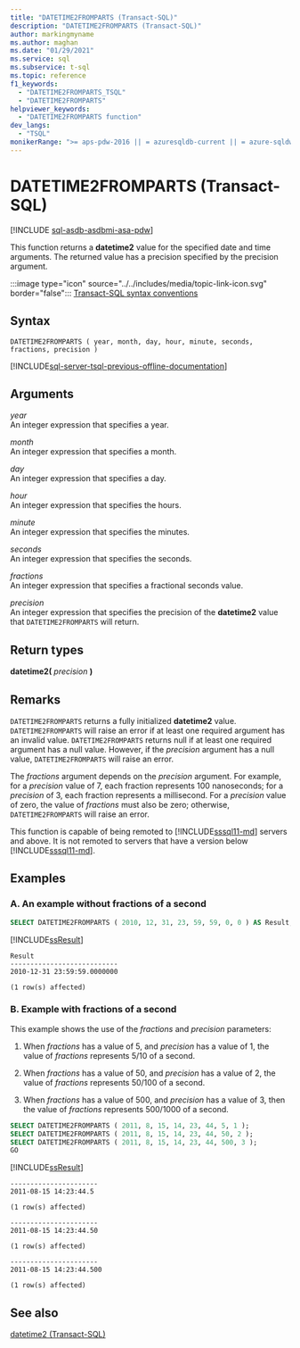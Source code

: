 ```yaml
---
title: "DATETIME2FROMPARTS (Transact-SQL)"
description: "DATETIME2FROMPARTS (Transact-SQL)"
author: markingmyname
ms.author: maghan
ms.date: "01/29/2021"
ms.service: sql
ms.subservice: t-sql
ms.topic: reference
f1_keywords:
  - "DATETIME2FROMPARTS_TSQL"
  - "DATETIME2FROMPARTS"
helpviewer_keywords:
  - "DATETIME2FROMPARTS function"
dev_langs:
  - "TSQL"
monikerRange: ">= aps-pdw-2016 || = azuresqldb-current || = azure-sqldw-latest || >= sql-server-2016 || >= sql-server-linux-2017 || = azuresqldb-mi-current"
---
```

# DATETIME2FROMPARTS (Transact-SQL)
[!INCLUDE [sql-asdb-asdbmi-asa-pdw](../../includes/applies-to-version/sql-asdb-asdbmi-asa-pdw.md)]

This function returns a **datetime2** value for the specified date and time arguments. The returned value has a precision specified by the precision argument.
  
:::image type="icon" source="../../includes/media/topic-link-icon.svg" border="false"::: [Transact-SQL syntax conventions](../../t-sql/language-elements/transact-sql-syntax-conventions-transact-sql.md)
  
## Syntax  
  
```syntaxsql
DATETIME2FROMPARTS ( year, month, day, hour, minute, seconds, fractions, precision )  
```  
  
[!INCLUDE[sql-server-tsql-previous-offline-documentation](../../includes/sql-server-tsql-previous-offline-documentation.md)]

## Arguments
*year*  
An integer expression that specifies a year.
  
*month*  
An integer expression that specifies a month.
  
*day*  
An integer expression that specifies a day.
  
*hour*  
An integer expression that specifies the hours.
  
*minute*  
An integer expression that specifies the minutes.
  
*seconds*  
An integer expression that specifies the seconds.
  
*fractions*  
An integer expression that specifies a fractional seconds value.
  
*precision*  
An integer expression that specifies the precision of the **datetime2** value that `DATETIME2FROMPARTS` will return.
  
## Return types
**datetime2(** *precision* **)**
  
## Remarks  
`DATETIME2FROMPARTS` returns a fully initialized **datetime2** value. `DATETIME2FROMPARTS` will raise an error if at least one required argument has an invalid value. `DATETIME2FROMPARTS` returns null if at least one required argument has a null value. However, if the *precision* argument has a null value, `DATETIME2FROMPARTS` will raise an error.

The *fractions* argument depends on the *precision* argument. For example, for a *precision* value of 7, each fraction represents 100 nanoseconds; for a *precision* of 3, each fraction represents a millisecond. For a *precision* value of zero, the value of *fractions* must also be zero; otherwise, `DATETIME2FROMPARTS` will raise an error.
  
This function is capable of being remoted to [!INCLUDE[sssql11-md](../../includes/sssql11-md.md)] servers and above. It is not remoted to servers that have a version below [!INCLUDE[sssql11-md](../../includes/sssql11-md.md)].  
  
## Examples  
  
### A. An example without fractions of a second  
  
```sql
SELECT DATETIME2FROMPARTS ( 2010, 12, 31, 23, 59, 59, 0, 0 ) AS Result;  
```  
  
[!INCLUDE[ssResult](../../includes/ssresult-md.md)]
  
```
Result  
---------------------------  
2010-12-31 23:59:59.0000000  
  
(1 row(s) affected)  
```  
  
### B. Example with fractions of a second  
This example shows the use of the *fractions* and *precision* parameters:
  
1.  When *fractions* has a value of 5, and *precision* has a value of 1, the value of *fractions* represents 5/10 of a second.  
  
2.  When *fractions* has a value of 50, and *precision* has a value of 2, the value of *fractions* represents 50/100 of a second.  
  
3.  When *fractions* has a value of 500, and *precision* has a value of 3, then the value of *fractions* represents 500/1000 of a second.  
  
```sql
SELECT DATETIME2FROMPARTS ( 2011, 8, 15, 14, 23, 44, 5, 1 );  
SELECT DATETIME2FROMPARTS ( 2011, 8, 15, 14, 23, 44, 50, 2 );  
SELECT DATETIME2FROMPARTS ( 2011, 8, 15, 14, 23, 44, 500, 3 );  
GO  
```  
  
[!INCLUDE[ssResult](../../includes/ssresult-md.md)]
  
```
----------------------  
2011-08-15 14:23:44.5  
  
(1 row(s) affected)  
  
----------------------  
2011-08-15 14:23:44.50  
  
(1 row(s) affected)  
  
----------------------  
2011-08-15 14:23:44.500  
  
(1 row(s) affected)  
```  
  
## See also
[datetime2 &#40;Transact-SQL&#41;](../../t-sql/data-types/datetime2-transact-sql.md)
  
  

